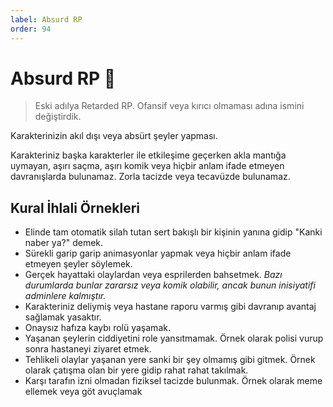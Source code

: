 ```yaml
---
label: Absurd RP
order: 94
---
```


# Absurd RP :clown_face:

> Eski adılya Retarded RP. Ofansif veya kırıcı olmaması adına ismini değiştirdik.

Karakterinizin akıl dışı veya absürt şeyler yapması.

Karakteriniz başka karakterler ile etkileşime geçerken akla mantığa uymayan, aşırı saçma, aşırı komik veya hiçbir anlam ifade etmeyen davranışlarda bulunamaz. Zorla tacizde veya tecavüzde bulunamaz.

## Kural İhlali Örnekleri

- Elinde tam otomatik silah tutan sert bakışlı bir kişinin yanına gidip "Kanki naber ya?" demek.
- Sürekli garip garip animasyonlar yapmak veya hiçbir anlam ifade etmeyen şeyler söylemek.
- Gerçek hayattaki olaylardan veya esprilerden bahsetmek. *Bazı durumlarda bunlar zararsız veya komik olabilir, ancak bunun inisiyatifi adminlere kalmıştır.*
- Karakteriniz deliymiş veya hastane raporu varmış gibi davranıp avantaj sağlamak yasaktır.
- Onaysız hafıza kaybı rolü yaşamak.
- Yaşanan şeylerin ciddiyetini role yansıtmamak. Örnek olarak polisi vurup sonra hastaneyi ziyaret etmek.
- Tehlikeli olaylar yaşanan yere sanki bir şey olmamış gibi gitmek. Örnek olarak çatışma olan bir yere gidip rahat rahat takılmak.
- Karşı tarafın izni olmadan fiziksel tacizde bulunmak. Örnek olarak meme ellemek veya göt avuçlamak
